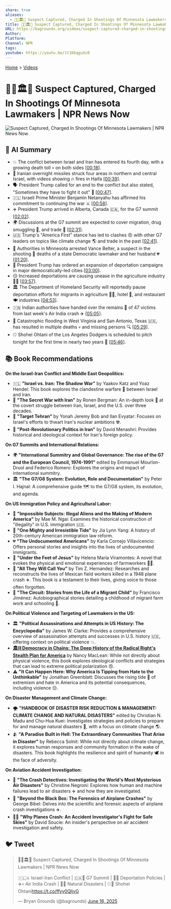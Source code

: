 ```yaml
---
share: true
aliases:
  - 👤💀🏛️🚓 Suspect Captured, Charged In Shootings Of Minnesota Lawmakers | NPR News Now
title: 👤💀🏛️🚓 Suspect Captured, Charged In Shootings Of Minnesota Lawmakers | NPR News Now
URL: https://bagrounds.org/videos/suspect-captured-charged-in-shootings-of-minnesota-lawmakers-npr-news-now
Author: 
Platform: 
Channel: NPR
tags: 
youtube: https://youtu.be/1t1KbqguXz8
---
```

[Home](../index.md) > [Videos](./index.md)  
# 👤💀🏛️🚓 Suspect Captured, Charged In Shootings Of Minnesota Lawmakers | NPR News Now  
![Suspect Captured, Charged In Shootings Of Minnesota Lawmakers | NPR News Now](https://youtu.be/1t1KbqguXz8)  
  
## 🤖 AI Summary  
* 💥 The conflict between Israel and Iran has entered its fourth day, with a growing death toll 💀 on both sides \[[00:18](http://www.youtube.com/watch?v=1t1KbqguXz8&t=18)\].  
* 🚀 Iranian overnight missiles struck four areas in northern and central Israel, with videos showing 🔥 fires in Haifa \[[00:39](http://www.youtube.com/watch?v=1t1KbqguXz8&t=39)\].  
* 🗣️ President Trump called for an end to the conflict but also stated, "Sometimes they have to fight it out" 👊 \[[00:47](http://www.youtube.com/watch?v=1t1KbqguXz8&t=47)\].  
* 🇮🇱 Israeli Prime Minister Benjamin Netanyahu has affirmed his commitment to continuing the war ⚔️ \[[00:58](http://www.youtube.com/watch?v=1t1KbqguXz8&t=58)\].  
* ✈️ President Trump arrived in Alberta, Canada 🇨🇦, for the G7 summit \[[02:02](http://www.youtube.com/watch?v=1t1KbqguXz8&t=122)\].  
* 🌍 Discussions at the G7 summit are expected to cover migration, drug smuggling 💊, and trade 🤝 \[[02:31](http://www.youtube.com/watch?v=1t1KbqguXz8&t=151)\].  
* 🇺🇸 Trump's "America First" stance has led to clashes 😠 with other G7 leaders on topics like climate change 🌎 and trade in the past \[[02:41](http://www.youtube.com/watch?v=1t1KbqguXz8&t=161)\].  
* 🚨 Authorities in Minnesota arrested Vance Belter, a suspect in the shooting 🔫 deaths of a state Democratic lawmaker and her husband 💔 \[[01:20](http://www.youtube.com/watch?v=1t1KbqguXz8&t=80)\].  
* 🛂 President Trump has ordered an expansion of deportation campaigns in major democratically-led cities \[[03:00](http://www.youtube.com/watch?v=1t1KbqguXz8&t=180)\].  
* 😔 Increased deportations are causing unease in the agriculture industry 🧑‍🌾 \[[03:57](http://www.youtube.com/watch?v=1t1KbqguXz8&t=237)\].  
* 🏛️ The Department of Homeland Security will reportedly pause deportation efforts for migrants in agriculture 🧑‍🌾, hotel 🏨, and restaurant 🍽️ industries \[[04:53](http://www.youtube.com/watch?v=1t1KbqguXz8&t=293)\].  
* 🇮🇳 Indian authorities have handed over the remains 🦴 of 47 victims from last week's Air India crash ✈️ \[[05:05](http://www.youtube.com/watch?v=1t1KbqguXz8&t=305)\].  
* 🌊 Catastrophic flooding in West Virginia and San Antonio, Texas 🇺🇸, has resulted in multiple deaths 💀 and missing persons 🔍 \[[05:29](http://www.youtube.com/watch?v=1t1KbqguXz8&t=329)\].  
* ⚾ Shohei Ohtani of the Los Angeles Dodgers is scheduled to pitch tonight for the first time in nearly two years 🎉 \[[05:46](http://www.youtube.com/watch?v=1t1KbqguXz8&t=346)\].  
  
## 📚 Book Recommendations  
**On the Israel-Iran Conflict and Middle East Geopolitics:**  
* 🇮🇱 **"Israel vs. Iran: The Shadow War"** by Yaakov Katz and Yoaz Hendel: This book explores the clandestine warfare 🥷 between Israel and Iran.  
* 🤫 **"The Secret War with Iran"** by Ronen Bergman: An in-depth look 👀 at the covert struggle between Iran, Israel, and the U.S. over three decades.  
* 🎯 **"Target Tehran"** by Yonah Jeremy Bob and Ilan Evyatar: Focuses on Israel's efforts to thwart Iran's nuclear ambitions ☢️.  
* 📜 **"Post-Revolutionary Politics in Iran"** by David Menashri: Provides historical and ideological context for Iran's foreign policy.  
  
**On G7 Summits and International Relations:**  
* 🌍 **"International Summitry and Global Governance: The rise of the G7 and the European Council, 1974-1991"** edited by Emmanuel Mourlon-Druol and Federico Romero: Explores the origins and impact of international summitry.  
* 🏛️ **"The G7/G8 System: Evolution, Role and Documentation"** by Peter I. Hajnal: A comprehensive guide 🗺️ to the G7/G8 system, its evolution, and agenda.  
  
**On US Immigration Policy and Agricultural Labor:**  
* 🛂 **"Impossible Subjects: Illegal Aliens and the Making of Modern America"** by Mae M. Ngai: Examines the historical construction of "illegality" in U.S. immigration 🇺🇸.  
* 🌊 **"One Mighty and Irresistible Tide"** by Jia Lynn Yang: A history of 20th-century American immigration law reform.  
* 💔 **"The Undocumented Americans"** by Karla Cornejo Villavicencio: Offers personal stories and insights into the lives of undocumented immigrants.  
* 📖 **"Under the Feet of Jesus"** by Helena María Viramontes: A novel that evokes the physical and emotional experiences of farmworkers 🧑‍🌾.  
* 📝 **"All They Will Call You"** by Tim Z. Hernandez: Researches and reconstructs the lives of Mexican field workers killed in a 1948 plane crash ✈️. This book is a testament to their lives, giving voice to those often forgotten.  
* 👦 **"The Circuit: Stories from the Life of a Migrant Child"** by Francisco Jiménez: Autobiographical stories detailing a childhood of migrant farm work and schooling 🎒.  
  
**On Political Violence and Targeting of Lawmakers in the US:**  
* 🏛️ **"Political Assassinations and Attempts in US History: The Encyclopedia"** by James W. Clarke: Provides a comprehensive overview of assassination attempts and successes in U.S. history 🇺🇸, offering context on political violence 💥.  
* **[🏛️⛓️ Democracy in Chains: The Deep History of the Radical Right's Stealth Plan for America](../books/democracy-in-chains-the-deep-history-of-the-radical-rights-stealth-plan-for-america.md)** by Nancy MacLean: While not directly about physical violence, this book explores ideological conflicts and strategies that can lead to extreme political polarization 😠.  
* ⚠️ **"It Can Happen Here: Why America Is Tipping from Hate to the Unthinkable"** by Jonathan Greenblatt: Discusses the rising tide 🌊 of extremism and hate in America and its potential consequences, including violence 😔.  
  
**On Disaster Management and Climate Change:**  
* 🌪️ **"HANDBOOK OF DISASTER RISK REDUCTION & MANAGEMENT: CLIMATE CHANGE AND NATURAL DISASTERS"** edited by Christian N. Madu and Chu-Hua Kuei: Investigates strategies and policies to prepare for and manage natural disasters 🌊, with a focus on climate change 🌎.  
* 🫂 **"A Paradise Built in Hell: The Extraordinary Communities That Arise in Disaster"** by Rebecca Solnit: While not directly about climate change, it explores human responses and community formation in the wake of disasters. This book highlights the resilience and spirit of humanity 🕊️ in the face of adversity.  
  
**On Aviation Accident Investigation:**  
* 🔎 **"The Crash Detectives: Investigating the World's Most Mysterious Air Disasters"** by Christine Negroni: Explores how human and machine failures lead to air disasters ✈️ and how they are investigated.  
* 🔬 **"Beyond the Black Box: The Forensics of Airplane Crashes"** by George Bibel: Delves into the scientific and forensic aspects of airplane crash investigations ✈️.  
* 👨‍✈️ **"Why Planes Crash: An Accident Investigator's Fight for Safe Skies"** by David Soucie: An insider's perspective on air accident investigation and safety.  
  
## 🐦 Tweet  
<blockquote class="twitter-tweet" data-theme="dark"><p lang="en" dir="ltr">👤💀🏛️🚓 Suspect Captured, Charged In Shootings Of Minnesota Lawmakers | NPR News Now<br><br>🇮🇱⚔️ Israel-Iran Conflict | 🇨🇦🤝 G7 Summit | 🛂💔 Deportation Policies | ✈️💀 Air India Crash | 🌊🚨 Natural Disasters | ⚾🦸 Shohei Ohtani<a href="https://t.co/ffyy0QIjvG">https://t.co/ffyy0QIjvG</a></p>&mdash; Bryan Grounds (@bagrounds) <a href="https://twitter.com/bagrounds/status/1934743227237847548?ref_src=twsrc%5Etfw">June 16, 2025</a></blockquote> <script async src="https://platform.twitter.com/widgets.js" charset="utf-8"></script>